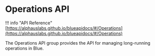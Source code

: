 # Operations API

!!! info "API Reference"
    [https://alphauslabs.github.io/blueapidocs/#/Operations](https://alphauslabs.github.io/blueapidocs/#/Operations)

The Operations API group provides the API for managing long-running operations in Blue.

